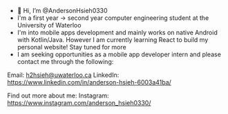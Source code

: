 - 👋 Hi, I’m @AndersonHsieh0330
- I'm a first year -> second year computer engineering student at the University of Waterloo
- I'm into mobile apps development and mainly works on native Android with Kotlin/Java. 
However I am currently learning React to build my personal website! Stay tuned for more
- I am seeking opportunities as a mobile app developer intern and please contact me through the following:

Email: h2hsieh@uwaterloo.ca 
LinkedIn: https://www.linkedin.com/in/anderson-hsieh-6003a41ba/

Find out more about me:
Instagram: https://www.instagram.com/anderson_hsieh0330/

